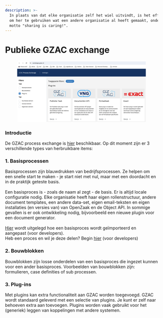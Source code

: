```yaml
---
description: >-
  In plaats van dat elke organisatie zelf het wiel uitvindt, is het efficiënter
  om her te gebruiken wat een andere organisatie al heeft gemaakt, onder het
  motto "sharing is caring!".
---
```


# Publieke GZAC exchange

<figure><img src="../.gitbook/assets/image (1).png" alt=""><figcaption></figcaption></figure>

### Introductie

De GZAC process exchange is [hier](https://exchange.gzac.nl/) beschikbaar. Op dit moment zijn er 3 verschillende types van herbruikbare items:

### 1. Basisprocessen

Basisprocessen zijn blauwdrukken van bedrijfsprocessen. Ze helpen om een snelle start te maken - je start niet met nul, maar met een doordacht en in de praktijk geteste basis. \
\
Een basisproces is - zoals de naam al zegt - de basis. Er is altijd locale configuratie nodig. Elke organisatie heeft haar eigen rollenstructuur, andere document templates, een andere data-set, eigen email-teksten en eigen installaties (en versies van) van OpenZaak en de Object API. In sommige gevallen is er ook ontwikkeling nodig, bijvoorbeeld een nieuwe plugin voor een document generator. \
\
[Hier](https://github.com/generiekzaakafhandelcomponent/Basisprocessen) wordt uitgelegd hoe een basisproces wordt geïmporteerd en aangepast (voor developers). \
Heb een proces en wil je deze delen? Begin [hier](https://github.com/generiekzaakafhandelcomponent/Basisprocessen/blob/feature/generieke-zaak/CONTRIBUTING.md) (voor developers)&#x20;

### 2. Bouwblokken

Bouwblokken zijn losse onderdelen van een basisproces die ingezet kunnen voor een ander basisproces. Voorbeelden van bouwblokken zijn: formulieren, case definities of sub processen.

### 3. Plug-ins

Met plugins kan extra functionaliteit aan GZAC worden toegevoegd. GZAC wordt standaard geleverd met een selectie van plugins. Je kunt er zelf naar behoeven extra aan toevoegen. Plugins worden vaak gebruikt voor het (generiek) leggen van koppelingen met andere systemen.&#x20;
